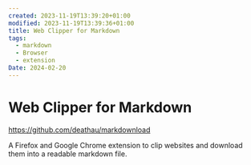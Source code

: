 ```yaml
---
created: 2023-11-19T13:39:20+01:00
modified: 2023-11-19T13:39:36+01:00
title: Web Clipper for Markdown
tags:
  - markdown
  - Browser
  - extension
Date: 2024-02-20
---
```


# Web Clipper for Markdown 

https://github.com/deathau/markdownload

A Firefox and Google Chrome extension to clip websites and download them into a readable markdown file.
